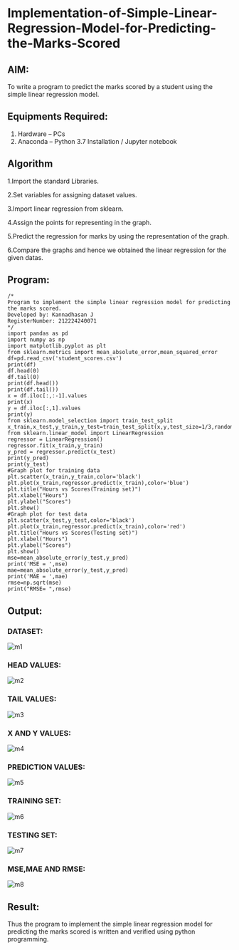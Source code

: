 # Implementation-of-Simple-Linear-Regression-Model-for-Predicting-the-Marks-Scored

## AIM:
To write a program to predict the marks scored by a student using the simple linear regression model.

## Equipments Required:
1. Hardware – PCs
2. Anaconda – Python 3.7 Installation / Jupyter notebook

## Algorithm
1.Import the standard Libraries.

2.Set variables for assigning dataset values.

3.Import linear regression from sklearn.

4.Assign the points for representing in the graph.

5.Predict the regression for marks by using the representation of the graph.

6.Compare the graphs and hence we obtained the linear regression for the given datas.

## Program:
```
/*
Program to implement the simple linear regression model for predicting the marks scored.
Developed by: Kannadhasan J
RegisterNumber: 212224240071 
*/
import pandas as pd
import numpy as np
import matplotlib.pyplot as plt
from sklearn.metrics import mean_absolute_error,mean_squared_error
df=pd.read_csv('student_scores.csv')
print(df)
df.head(0)
df.tail(0)
print(df.head())
print(df.tail())
x = df.iloc[:,:-1].values
print(x)
y = df.iloc[:,1].values
print(y)
from sklearn.model_selection import train_test_split
x_train,x_test,y_train,y_test=train_test_split(x,y,test_size=1/3,random_state=0)
from sklearn.linear_model import LinearRegression
regressor = LinearRegression()
regressor.fit(x_train,y_train)
y_pred = regressor.predict(x_test)
print(y_pred)
print(y_test)
#Graph plot for training data
plt.scatter(x_train,y_train,color='black')
plt.plot(x_train,regressor.predict(x_train),color='blue')
plt.title("Hours vs Scores(Training set)")
plt.xlabel("Hours")
plt.ylabel("Scores")
plt.show()
#Graph plot for test data
plt.scatter(x_test,y_test,color='black')
plt.plot(x_train,regressor.predict(x_train),color='red')
plt.title("Hours vs Scores(Testing set)")
plt.xlabel("Hours")
plt.ylabel("Scores")
plt.show()
mse=mean_absolute_error(y_test,y_pred)
print('MSE = ',mse)
mae=mean_absolute_error(y_test,y_pred)
print('MAE = ',mae)
rmse=np.sqrt(mse)
print("RMSE= ",rmse)
```

## Output:
### DATASET:
![m1](https://github.com/user-attachments/assets/ea243a12-4b92-4799-82db-43b20ec96cbd)
### HEAD VALUES:
![m2](https://github.com/user-attachments/assets/a3fad7eb-a74f-45f7-900e-ed9639cfc7a4)
### TAIL VALUES:
![m3](https://github.com/user-attachments/assets/91a2caa8-bbb9-4859-96ab-39e519ba623b)

### X AND Y VALUES:
![m4](https://github.com/user-attachments/assets/292d3e7c-c270-496c-8dbc-ff7119648813)

### PREDICTION VALUES:
![m5](https://github.com/user-attachments/assets/2e5d3f0c-2c74-40d4-9004-f26e3660c63b)

### TRAINING SET:
![m6](https://github.com/user-attachments/assets/a5a744e7-5105-438d-9aac-c724834730d7)

### TESTING SET:
![m7](https://github.com/user-attachments/assets/e94c365d-84b8-4cc1-8a7e-504a745a2929)

### MSE,MAE AND RMSE:
![m8](https://github.com/user-attachments/assets/4070ef45-c6b4-496a-bd9d-d66fc5b55178)

## Result:
Thus the program to implement the simple linear regression model for predicting the marks scored is written and verified using python programming.
